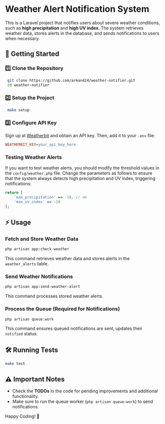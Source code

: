 # Weather Alert Notification System

This is a Laravel project that notifies users about severe weather conditions, such as **high precipitation** and **high UV index**. The system retrieves weather data, stores alerts in the database, and sends notifications to users when necessary.

## 🚀 Getting Started

### 1️⃣ Clone the Repository
```sh
 git clone https://github.com/arman424/weather-notifier.git
 cd weather-notifier
```

### 2️⃣ Setup the Project
```sh
 make setup
```

### 3️⃣ Configure API Key
Sign up at [Weatherbit](https://www.weatherbit.io/) and obtain an API key. Then, add it to your `.env` file:
```ini
WEATHERBIT_KEY=your_api_key_here
```

### Testing Weather Alerts

If you want to test weather alerts, you should modify the threshold values in the `config/weather.php` file. Change the parameters as follows to ensure that the system always detects high precipitation and UV index, triggering notifications:

```php
return [
    'max_precipitation' => -10, // mm
    'max_uv_index' => -10
];
```

## ⚡ Usage

### Fetch and Store Weather Data
```sh
php artisan app:check-weather
```
This command retrieves weather data and stores alerts in the `weather_alerts` table.

### Send Weather Notifications
```sh
php artisan app:send-weather-alert
```
This command processes stored weather alerts.

### Process the Queue (Required for Notifications)
```sh
php artisan queue:work
```
This command ensures queued notifications are sent, updates their `notified` status.

## 🛠 Running Tests
```sh
make test
```

## ⚠️ Important Notes
- Check the **TODOs** in the code for pending improvements and additional functionality.
- Make sure to run the queue worker (`php artisan queue:work`) to send notifications.

Happy Coding! 🚀

